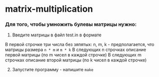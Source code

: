 # matrix-multiplication

### Для того, чтобы умножить булевы матрицы нужно:

1. Введите матрицы в файл test.in в формате

  В первой строчке три числа без зяпятых: n, m, k - предполагается, что матрицы размера `n * m` и `m * k`
  В следующих n строчках описание первой матрицы (по m чисел в каждой строчке)
  В следующих m строчках описание второй матрицы (по k чисел в каждой строчке)
 
2. Запустите программу - напишите `make` 
